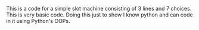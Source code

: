 This is a code for a simple slot machine consisting of 3 lines and 7 choices. This is very basic code. Doing this just to show I know python and can code in it using Python's OOPs. 
